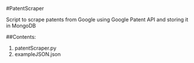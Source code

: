 #PatentScraper

Script to scrape patents from Google using Google Patent API and storing it in MongoDB 

##Contents:

1. patentScraper.py
2. exampleJSON.json
